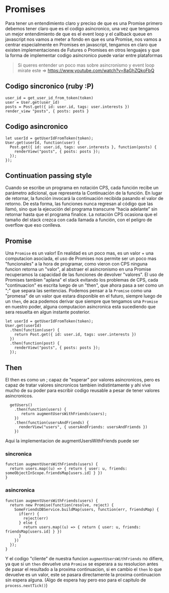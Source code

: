 # Promises

Para tener un entendimiento claro y preciso de que es una Promise primero debemos tener claro que es el codigo asincronico, una vez que tengamos un mejor entendimiento de que es el event loop y el callback queue en javascript nos vamos a meter a fondo en que es una Promise, nos vamos a centrar especialmente en Promises en javascript, tengamos en claro que existen implementaciones de Futures o Promises en otros lenguajes y que la forma de implementar codigo asincronico puede variar entre plataformas

> Si queres entender un poco mas sobre asincronismo y event loop mirate este => https://www.youtube.com/watch?v=8aGhZQkoFbQ

## Codigo sincronico (ruby :P)

````
user_id = get_user_id_from_token(token)
user = User.get(user_id)
posts = Post.get({ id: user.id, tags: user.interests })
render_view "posts", { posts: posts }
````

## Codigo asincronico

````
let userId = getUserIdFromToken(token);
User.get(userId, function(user) {
  Post.get({ id: user.id, tags: user.interests }, function(posts) {
    renderView("posts", { posts: posts });
  });
});
````

## Continuation passing style

Cuando se escribe un programa en notación CPS, cada función recibe un parámetro adicional, que representa la Continuación de la función. En lugar de retornar, la función invocará la continuación recibida pasando el valor de retorno. De esta forma, las funciones nunca regresan al código que las llamó, sino que la ejecución del programa transcurre “hacia adelante” sin retornar hasta que el programa finalice.
La notación CPS ocasiona que el tamaño del stack crezca con cada llamada a función, con el peligro de overflow que eso conlleva.

## Promise
Una `Promise` es un valor! En realidad es un poco mas, es un valor + una computacion asociada, el uso  de Promises nos permite ser un poco mas "funcionales" a la hora de programar, como vieron con CPS ninguna funcion retorna un "valor", al abstraer el asincronismo en una Promise recuperamos la capacidad de las funciones de devolver "valores".
El uso de Promises tambien "aplana" el stack evitando los problemas de CPS, cada "continuacion" es escrita luego de un "then", que ahora pasa a ser como un ";" que separa las sentencias.
Podemos pensar a la `Promise` como una "promesa" de un valor que estara disponible en el futuro, siempre luego de un `then`, de aca podemos derivar que siempre que tengamos una `Promise` en nuestro poder, alguna computacion asincronica esta sucediendo que sera resuelta en algun instante posterior.

````
let userId = getUserIdFromToken(token);
User.get(userId)
  .then(function(user) {
    return Post.get({ id: user.id, tags: user.interests })
  })
  .then(function(post) {
    renderView("posts", { posts: posts });
  });
````

## Then
El then es como un ; capaz de "esperar" por valores asincronicos, pero es capaz de tratar valores sincronicos tambien indistintamente
y ahi vive mucho de su poder para escribir codigo reusable a pesar de tener valores asincronicos.

````
  getUsers()
    .then(function(users) {
       return augmentUsersWithFriends(users);
    })
    .then(function(usersAndFriends) {
      renderView("users", { usersAndFriends: usersAndFriends })
    })
````

Aqui la implementacion de augmentUsersWithFriends puede ser 

### sincronica

````
function augmentUsersWithFriends(users) {
  return users.map((u) => { return { user: u, friends: someObjectInScope.friendsMap[users.id] } })
}
````

### asincronica

````
function augmentUsersWithFriends(users) {
  return new Promise(function(resolve, reject) {
    SomeFriendsDBService.buildMap(users, function(err, friendsMap) {
      if(err) {
        reject(err)
      } else {
        return users.map((u) => { return { user: u, friends: friendsMap[users.id] } })
      }
    })
  });
}
````

Y el codigo "cliente" de nuestra funcion `augmentUsersWithFriends` no difiere, ya que si un `then` devuelve una `Promise`
se esperara a su resolucion antes de pasar el resultado a la proxima continuacion, si en cambio el `then` lo que devuelve es un valor, este se pasara directamente la proxima continuacion sin espera alguna. (Algo de espera hay pero eso para el capitulo de `process.nextTick()`)

